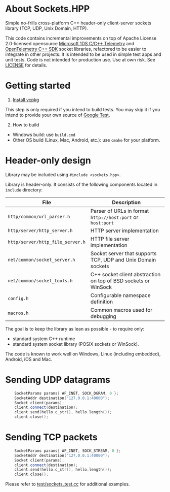 # About Sockets.HPP

Simple no-frills cross-platform C++ header-only client-server sockets library (TCP, UDP, Unix Domain, HTTP).

This code contains incremental improvements on top of Apache License 2.0-licensed opensource
[Microsoft 1DS C/C++ Telemetry](https://github.com/microsoft/cpp_client_telemetry/blob/main/tests/common/HttpServer.hpp)
and [OpenTelemetry C++ SDK](https://github.com/open-telemetry/opentelemetry-cpp/tree/main/ext/include/opentelemetry/ext/http)
socket libraries, refactored to be easier to integrate in other projects. It is intended to be used
in simple test apps and unit tests. Code is not intended for production use. Use at own risk. See [LICENSE](./LICENSE) for details.

# Getting started

1. [Install vcpkg](https://vcpkg.io/en/getting-started.html)

This step is only required if you intend to build tests. You may skip it if you intend to
provide your own source of [Google Test](https://github.com/google/googletest).

2. How to build

- Windows build: use `build.cmd`
- Other OS build (Linux, Mac, Android, etc.): use `cmake` for your platform.

# Header-only design

Library may be included using `#include <sockets.hpp>`.

Library is header-only. It consists of the following components located in `include` directory:

| File      | Description |
| --------- | ----------- |
| `http/common/url_parser.h` | Parser of URLs in format `http://host:port` or `host:port` |
| `http/server/http_server.h` | HTTP server implementation |
| `http/server/http_file_server.h` | HTTP file server implementation |
| `net/common/socket_server.h` | Socket server that supports TCP, UDP and Unix Domain sockets |
| `net/common/socket_tools.h` | C++ socket client abstraction on top of BSD sockets or WinSock |
| `config.h` | Configurable namespace definition |
| `macros.h` | Common macros used for debugging |

The goal is to keep the library as lean as possible - to require only:
- standard system C++ runtime
- standard system socket library (POSIX sockets or WinSock).

The code is known to work well on Windows, Linux (including embedded), Android, iOS and Mac.

# Sending UDP datagrams

```cpp
    SocketParams params{ AF_INET, SOCK_DGRAM, 0 };
    SocketAddr destination("127.0.0.1:40000");
    Socket client(params);
    client.connect(destination);
    client.send(hello.c_str(), hello.length());
    client.close();
```

# Sending TCP packets

```cpp
    SocketParams params{ AF_INET, SOCK_STREAM, 0 };
    SocketAddr destination("127.0.0.1:40000");
    Socket client(params);
    client.connect(destination);
    client.send(hello.c_str(), hello.length());
    client.close();
```

Please refer to [test/sockets_test.cc](./test/sockets_test.cc) for additional examples.

